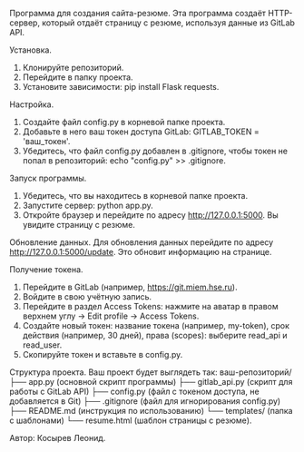 Программа для создания сайта-резюме. 
Эта программа создаёт HTTP-сервер, который отдаёт страницу с резюме, используя данные из GitLab API.

Установка. 
1. Клонируйте репозиторий. 
2. Перейдите в папку проекта. 
3. Установите зависимости: pip install Flask requests.

Настройка. 
1. Создайте файл config.py в корневой папке проекта. 
2. Добавьте в него ваш токен доступа GitLab: GITLAB_TOKEN = 'ваш_токен'. 
3. Убедитесь, что файл config.py добавлен в .gitignore, чтобы токен не попал в репозиторий: echo "config.py" >> .gitignore.

Запуск программы. 
1. Убедитесь, что вы находитесь в корневой папке проекта. 
2. Запустите сервер: python app.py. 
3. Откройте браузер и перейдите по адресу http://127.0.0.1:5000. Вы увидите страницу с резюме.

Обновление данных. 
Для обновления данных перейдите по адресу http://127.0.0.1:5000/update.
Это обновит информацию на странице.

Получение токена. 
1. Перейдите в GitLab (например, https://git.miem.hse.ru). 
2. Войдите в свою учётную запись. 
3. Перейдите в раздел Access Tokens: нажмите на аватар в правом верхнем углу → Edit profile → Access Tokens. 
4. Создайте новый токен: название токена (например, my-token), срок действия (например, 30 дней), права (scopes): выберите read_api и read_user. 
5. Скопируйте токен и вставьте в config.py.

Структура проекта. 
Ваш проект будет выглядеть так: 
ваш-репозиторий/ 
├── app.py (основной скрипт программы) 
├── gitlab_api.py (скрипт для работы с GitLab API)
├── config.py (файл с токеном доступа, не добавляется в Git) 
├── .gitignore (файл для игнорирования config.py) 
├── README.md (инструкция по использованию) 
└── templates/ (папка с шаблонами)
└── resume.html (шаблон страницы с резюме).

Автор: Косырев Леонид.